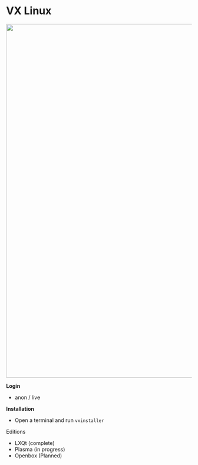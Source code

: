 # VX Linux
<img src="https://raw.githubusercontent.com/dessington/vx-linux/main/vx-desktop-6.1.png" style="width:960px;">

**Login**
- anon / live

**Installation**
- Open a terminal and run <code>vxinstaller</code>

Editions
- LXQt (complete)
- Plasma (in progress)
- Openbox (Planned)
